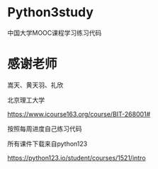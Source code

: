 # Python3study
中国大学MOOC课程学习练习代码

# 感谢老师
嵩天、黄天羽、礼欣

北京理工大学

https://www.icourse163.org/course/BIT-268001#

按照每周进度自己练习代码

所有课件下载来自python123 

https://python123.io/student/courses/1521/intro
